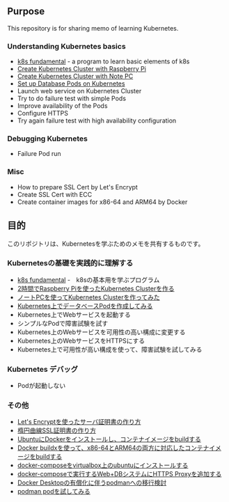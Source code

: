 ## Purpose
This repository is for sharing memo of learning Kubernetes.

### Understanding Kubernetes basics

- [k8s fundamental](k8s_fundamental/docs/EN/readme.md) - a program to learn basic elements of k8s
- [Create Kubernetes Cluster with Raspberry Pi](docs/eng/configure_k3s_w_rasppi.md)
- [Create Kubernetes Cluster with Note PC](docs/eng/configure_k3s_w_notepc.md)
- [Set up Database Pods on Kubernetes](docs/eng/setup_db_pods.md)
- Launch web service on Kubernetes Cluster
- Try to do failure test with simple Pods
- Improve availability of the Pods
- Configure HTTPS
- Try again failure test with high availability configuration

### Debugging Kubernetes

- Failure Pod run

### Misc

- How to prepare SSL Cert by Let's Encrypt
- Create SSL Cert with ECC
- Create container images for x86-64 and ARM64 by Docker

## 目的

このリポジトリは、Kubernetesを学ぶためのメモを共有するものです。

### Kubernetesの基礎を実践的に理解する
- [k8s fundamental](k8s_fundamental/docs/JP/readme.md) -　k8sの基本用を学ぶプログラム
- [2時間でRaspberry Piを使ったKubernetes Clusterを作る](docs/jp/configure_k3s_w_rasppi.md)
- [ノートPCを使ってKubernetes Clusterを作ってみた](docs/jp/configure_k3s_w_notepc.md)
- [Kubernetes上でデータベースPodを作成してみる](docs/jp/setup_db_pods.md)
- Kubernetes上でWebサービスを起動する
- シンプルなPodで障害試験を試す
- Kubernetes上のWebサービスを可用性の高い構成に変更する
- Kubernetes上のWebサービスをHTTPSにする
- Kubernetes上で可用性が高い構成を使って、障害試験を試してみる

### Kubernetes デバッグ

- Podが起動しない

### その他

- [Let's Encryptを使ったサーバ証明書の作り方](docs/jp/how_to_create_ssl_certificate.md)
- [楕円曲線SSL証明書の作り方](docs/jp/create_ecdsa_sslcert.md)
- [UbuntuにDockerをインストールし、コンテナイメージをbuildする](docs/jp/build_container_image_onUbuntu.md)
- [Docker buildxを使って、x86-64とARM64の両方に対応したコンテナイメージをbuildする](docs/jp/build_container_image_wMultiCPUArch.md)
- [docker-composeをvirtualbox上のubuntuにインストールする](docs/jp/install_docker-compose_virbox.md)
- [docker-composeで実行するWeb+DBシステムにHTTPS Proxyを追加する](docs/jp/docker-compose_activate_ssl.md)
- [Docker Desktopの有償化に伴うpodmanへの移行検討](docs/jp/docker2podman.md)
- [podman podを試してみる](docs/jp/podman_pod.md)
